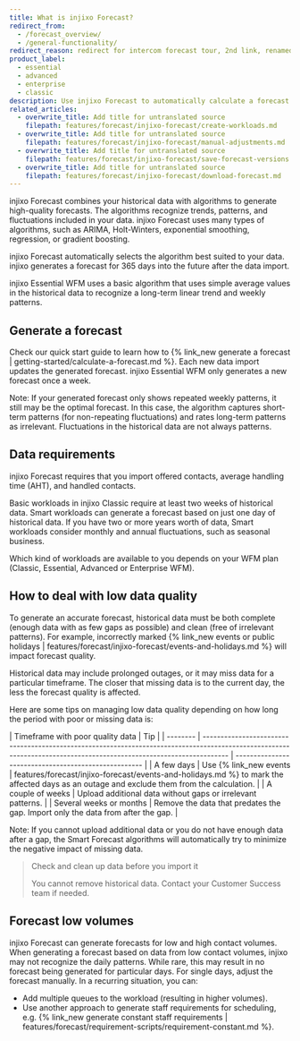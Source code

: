 ```yaml
---
title: What is injixo Forecast?
redirect_from:
  - /forecast_overview/
  - /general-functionality/
redirect_reason: redirect for intercom forecast tour, 2nd link, renamed article in june 2021
product_label:
  - essential
  - advanced
  - enterprise
  - classic
description: Use injixo Forecast to automatically calculate a forecast for contact volume and AHT.
related_articles:
  - overwrite_title: Add title for untranslated source
    filepath: features/forecast/injixo-forecast/create-workloads.md
  - overwrite_title: Add title for untranslated source
    filepath: features/forecast/injixo-forecast/manual-adjustments.md
  - overwrite_title: Add title for untranslated source
    filepath: features/forecast/injixo-forecast/save-forecast-versions.md
  - overwrite_title: Add title for untranslated source
    filepath: features/forecast/injixo-forecast/download-forecast.md
---
```


injixo Forecast combines your historical data with algorithms to generate high-quality forecasts. The algorithms recognize trends, patterns, and fluctuations included in your data. injixo Forecast uses many types of algorithms, such as ARIMA, Holt-Winters, exponential smoothing, regression, or gradient boosting.

injixo Forecast automatically selects the algorithm best suited to your data. injixo generates a forecast for 365 days into the future after the data import.

injixo Essential WFM uses a basic algorithm that uses simple average values in the historical data to recognize a long-term linear trend and weekly patterns.

## Generate a forecast

Check our quick start guide to learn how to {% link_new generate a forecast | getting-started/calculate-a-forecast.md %}. Each new data import updates the generated forecast. injixo Essential WFM only generates a new forecast once a week.

Note: If your generated forecast only shows repeated weekly patterns, it still may be the optimal forecast. In this case, the algorithm captures short-term patterns (for non-repeating fluctuations) and rates long-term patterns as irrelevant. Fluctuations in the historical data are not always patterns.

## Data requirements

injixo Forecast requires that you import offered contacts, average handling time (AHT), and handled contacts.

Basic workloads in injixo Classic require at least two weeks of historical data. Smart workloads can generate a forecast based on just one day of historical data. If you have two or more years worth of data, Smart workloads consider monthly and annual fluctuations, such as seasonal business.

Which kind of workloads are available to you depends on your WFM plan (Classic, Essential, Advanced or Enterprise WFM).

## How to deal with low data quality

To generate an accurate forecast, historical data must be both complete (enough data with as few gaps as possible) and clean (free of irrelevant patterns). For example, incorrectly marked {% link_new events or public holidays | features/forecast/injixo-forecast/events-and-holidays.md %} will impact forecast quality.

Historical data may include prolonged outages, or it may miss data for a particular timeframe. The closer that missing data is to the current day, the less the forecast quality is affected.

Here are some tips on managing low data quality depending on how long the period with poor or missing data is:

| Timeframe with poor quality data     | Tip                                                                                                                                                         |
| -------- | ------------------------------------------------------------------------------------------------------------------------------------------------------------------- | ---------------------------------------------------- |
| A few days | Use {% link_new events | features/forecast/injixo-forecast/events-and-holidays.md %} to mark the affected days as an outage and exclude them from the calculation.                                  |
| A couple of weeks    | Upload additional data without gaps or irrelevant patterns. |
| Several weeks or months  | Remove the data that predates the gap. Import only the data from after the gap.                            |

Note: If you cannot upload additional data or you do not have enough data after a gap, the Smart Forecast algorithms will automatically try to minimize the negative impact of missing data.

> Check and clean up data before you import it
>
> You cannot remove historical data. Contact your Customer Success team if needed.

## Forecast low volumes

injixo Forecast can generate forecasts for low and high contact volumes. When generating a forecast based on data from low contact volumes, injixo may not recognize the daily patterns. While rare, this may result in no forecast being generated for particular days. For single days, adjust the forecast manually. In a recurring situation, you can:

- Add multiple queues to the workload (resulting in higher volumes).
- Use another approach to generate staff requirements for scheduling, e.g. {% link_new generate constant staff requirements | features/forecast/requirement-scripts/requirement-constant.md %}.
